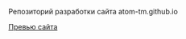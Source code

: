 Репозиторий разработки сайта atom-tm.github.io

[Превью сайта](http://htmlpreview.github.io/?https://github.com/atom-tm/atom-tm.github.io/blob/master/index.html)
